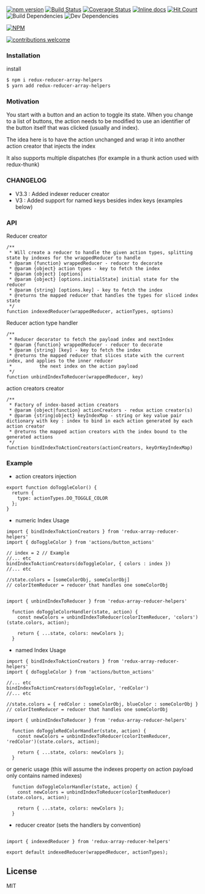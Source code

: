 [![npm version](https://badge.fury.io/js/redux-reducer-array-helpers.svg)](https://badge.fury.io/js/redux-reducer-array-helpers)
[![Build Status](https://travis-ci.org/kamikazePT/redux-reducer-array-helpers.svg?branch=master)](https://travis-ci.org/kamikazePT/redux-reducer-array-helpers)
[![Coverage Status](https://coveralls.io/repos/github/kamikazePT/redux-reducer-array-helpers/badge.svg?branch=master)](https://coveralls.io/github/kamikazePT/redux-reducer-array-helpers?branch=master)
[![Inline docs](http://inch-ci.org/github/kamikazePT/redux-reducer-array-helpers.svg?branch=master)](http://inch-ci.org/github/kamikazePT/redux-reducer-array-helpers)
[![Hit Count](http://hits.dwyl.io/kamikazePT/redux-reducer-array-helpers.svg)](http://hits.dwyl.io/kamikazePT/redux-reducer-array-helpers)
![Build Dependencies](https://david-dm.org/kamikazePT/redux-reducer-array-helpers.svg)
![Dev Dependencies](https://david-dm.org/kamikazePT/redux-reducer-array-helpers/dev-status.svg)

[![NPM](https://nodei.co/npm/redux-reducer-array-helpers.png?downloads=true&downloadRank=true&stars=true)](https://nodei.co/npm/redux-reducer-array-helpers/)

[![contributions welcome](https://img.shields.io/badge/contributions-welcome-brightgreen.svg?style=flat)](https://github.com/kamikazePT/redux-reducer-array-helpers/issues)

### Installation

install 

```sh
$ npm i redux-reducer-array-helpers 
$ yarn add redux-reducer-array-helpers
```

### Motivation

You start with a button and an action to toggle its state.
When you change to a list of buttons, the action needs to be modified to use an identifier of the button itself that was clicked (usually and index).

The idea here is to have the action unchanged and wrap it into another action creator that injects the index

It also supports multiple dispatches (for example in a thunk action used with redux-thunk)

### CHANGELOG

- V3.3 : Added indexer reducer creator
- V3 : Added support for named keys besides index keys (examples below)


### API

Reducer creator
```
/**
 * Will create a reducer to handle the given action types, splitting state by indexes for the wrappedReducer to handle
 * @param {function} wrappedReducer - reducer to decorate
 * @param {object} action types - key to fetch the index
 * @param {object} [options]
 * @param {object} [options.initialState] initial state for the reducer
 * @param {string} [options.key] - key to fetch the index
 * @returns the mapped reducer that handles the types for sliced index state
 */
function indexedReducer(wrappedReducer, actionTypes, options)
```

Reducer action type handler
```
/**
 * Reducer decorator to fetch the payload index and nextIndex
 * @param {function} wrappedReducer - reducer to decorate
 * @param {string} [key] - key to fetch the index
 * @returns the mapped reducer that slices state with the current index, and applies to the inner reducer
 *          the next index on the action payload
 */
function unbindIndexToReducer(wrappedReducer, key)
```

action creators creator
```
/**
 * Factory of index-based action creators
 * @param {object|function} actionCreators - redux action creator(s)
 * @param {string|object} keyIndexMap - string or key value pair dictionary with key : index to bind in each action generated by each action creator
 * @returns the mapped action creators with the index bound to the generated actions
 */
function bindIndexToActionCreators(actionCreators, keyOrKeyIndexMap)
```

### Example

- action creators injection

```
export function doToggleColor() {
  return {
    type: actionTypes.DO_TOGGLE_COLOR
  };
}
```

- numeric Index Usage

```
import { bindIndexToActionCreators } from 'redux-array-reducer-helpers'
import { doToggleColor } from 'actions/button_actions'

// index = 2 // Example
//... etc
bindIndexToActionCreators(doToggleColor, { colors : index })
//... etc

```
```
//state.colors = [someColorObj, someColorObj]
// colorItemReducer = reducer that handles one someColorObj


import { unbindIndexToReducer } from 'redux-array-reducer-helpers'

  function doToggleColorHandler(state, action) {
    const newColors = unbindIndexToReducer(colorItemReducer, 'colors')(state.colors, action);

    return { ...state, colors: newColors };
  }

```

- named Index Usage

```
import { bindIndexToActionCreators } from 'redux-array-reducer-helpers'
import { doToggleColor } from 'actions/button_actions'

//... etc
bindIndexToActionCreators(doToggleColor, 'redColor')
//... etc

```

```
//state.colors = { redColor : someColorObj, blueColor : someColorObj }
// colorItemReducer = reducer that handles one someColorObj

import { unbindIndexToReducer } from 'redux-array-reducer-helpers'

  function doToggleRedColorHandler(state, action) {
    const newColors = unbindIndexToReducer(colorItemReducer, 'redColor')(state.colors, action);

    return { ...state, colors: newColors };
  }
```
  or generic usage (this will assume the indexes property on action payload only contains named indexes)
```
  function doToggleColorHandler(state, action) {
    const newColors = unbindIndexToReducer(colorItemReducer)(state.colors, action);

    return { ...state, colors: newColors };
  }

```


- reducer creator (sets the handlers by convention)
```

import { indexedReducer } from 'redux-array-reducer-helpers'

export default indexedReducer(wrappedReducer, actionTypes);

```

License
----

MIT